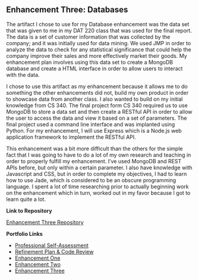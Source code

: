 ## Enhancement Three: Databases
The artifact I chose to use for my Database enhancement was the data set that was given to me in my DAT 220 class that was used for the final report. The data is a set of customer information that was collected by the company; and it was initially used for data mining. We used JMP in order to analyze the data to check for any statistical significance that could help the company improve their sales and more effectively market their goods. My enhancement plan involves using this data set to create a MongoDB database and create a HTML interface in order to allow users to interact with the data.

I chose to use this artifact as my enhancement because it allows me to do something the other enhancements did not, build my own product in order to showcase data from another class. I also wanted to build on my initial knowledge from CS 340. The final project form CS 340 required us to use MongoDB to store a data set and then create a RESTful API in order to allow the user to access the data and view it based on a set of parameters. The final project used a command line interface and was implanted using Python. For my enhancement, I will use Express which is a Node.js web application framework to implement the RESTful API.

This enhancement was a bit more difficult than the others for the simple fact that I was going to have to do a lot of my own research and teaching in order to properly fulfill my enhancement. I’ve used MongoDB and REST APIs before, but only within a certain parameter. I also have knowledge with Javascript and CSS, but in order to complete my objectives, I had to learn how to use Jade, which is considered to be an obscure programming language. I spent a lot of time researching prior to actually beginning work on the enhancement which in turn, worked out in my favor because I got to learn quite a lot. 

**Link to Repository**

[Enhancement Three Repository](https://github.com/rdiaz053/CS-499/tree/Databases)

**Portfolio Links**<br>
* [Professional Self-Assessment](https://rdiaz053.github.io/CS-499/index.html)<br>
* [Refinement Plan & Code Review](https://rdiaz053.github.io/CS-499/CodeReview.html)<br>
* [Enhancement One](https://rdiaz053.github.io/CS-499/EnhancementOne.html)<br>
* [Enhancement Two](https://rdiaz053.github.io/CS-499/EnhancementTwo.html)<br>
* [Enhancement Three](https://rdiaz053.github.io/CS-499/EnhancementThree.html)
